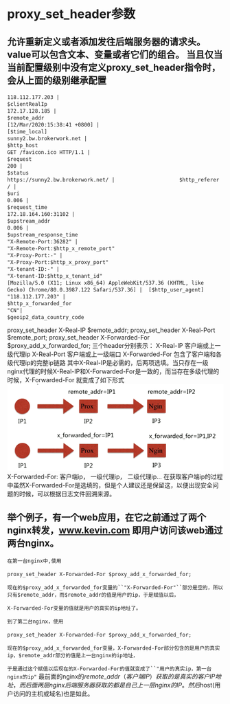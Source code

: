 # proxy\_set\_header参数

## **允许重新定义或者添加发往后端服务器的请求头。value可以包含文本、变量或者它们的组合。 当且仅当当前配置级别中没有定义proxy\_set\_header指令时，会从上面的级别继承配置**

```text
118.112.177.203 |                                                            $clientRealIp
172.17.128.185 |                                                               $remote_addr
[12/Mar/2020:15:38:41 +0800] |                                 [$time_local]                                                                               
sunny2.bw.brokerwork.net |                                      $http_host
GET /favicon.ico HTTP/1.1 |                                        $request
200 |                                                                                       $status
https://sunny2.bw.brokerwork.net/ |                     $http_referer
/ |                                                                                             $uri
0.006 |                                                                                    $request_time
172.18.164.160:31102 |                                                  $upstream_addr
0.006 |                                                                                    $upstream_response_time
"X-Remote-Port:36282" |                                              "X-Remote-Port:$http_x_remote_port"
"X-Proxy-Port:-" |                                                              "X-Proxy-Port:$http_x_proxy_port"
"X-tenant-ID:-" |                                                                "X-tenant-ID:$http_x_tenant_id"
[Mozilla/5.0 (X11; Linux x86_64) AppleWebKit/537.36 (KHTML, like Gecko) Chrome/80.0.3987.122 Safari/537.36] |  [$http_user_agent]
"118.112.177.203" |                                                         $http_x_forwarded_for
"CN"|                                                                                      $geoip2_data_country_code
```

proxy\_set\_header X-Real-IP $remote\_addr; proxy\_set\_header X-Real-Port $remote\_port; proxy\_set\_header X-Forwarded-For $proxy\_add\_x\_forwarded\_for; 三个header分别表示： X-Real-IP 客户端或上一级代理ip X-Real-Port 客户端或上一级端口 X-Forwarded-For 包含了客户端和各级代理ip的完整ip链路 其中X-Real-IP是必需的，后两项选填。当只存在一级nginx代理的时候X-Real-IP和X-Forwarded-For是一致的，而当存在多级代理的时候，X-Forwarded-For 就变成了如下形式 ![](../../../../.gitbook/assets/screenshot_1584064360394.png) X-Forwarded-For: 客户端ip， 一级代理ip， 二级代理ip... 在获取客户端ip的过程中虽然X-Forwarded-For是选填的，但是个人建议还是保留这，以便出现安全问题的时候，可以根据日志文件回溯来源。

## 举个例子，有一个web应用，在它之前通过了两个nginx转发，www.kevin.com 即用户访问该web通过两台nginx。

`在第一台nginx中,使用`

`proxy_set_header X-Forwarded-For $proxy_add_x_forwarded_for;`

```现在的$proxy_add_x_forwarded_for变量的``"X-Forwarded-For"``部分是空的，所以只有$remote_addr，而$remote_addr的值是用户的ip，于是赋值以后，```

`X-Forwarded-For变量的值就是用户的真实的ip地址了。`

`到了第二台nginx，使用`

`proxy_set_header X-Forwarded-For $proxy_add_x_forwarded_for;`

`现在的$proxy_add_x_forwarded_for变量，X-Forwarded-For部分包含的是用户的真实ip，$remote_addr部分的值是上一台nginx的ip地址，`

```于是通过这个赋值以后现在的X-Forwarded-For的值就变成了``"用户的真实ip，第一台nginx的ip"``` 最前面的nginx的$remote\_addr（客户端IP）获取的是真实的客户IP地址，而后面两层nginx后端服务器获取的都是自己上一层nginx的IP。然后$host\(用户访问的主机或域名\)也是如此。

